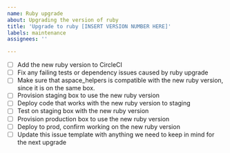 ```yaml
---
name: Ruby upgrade
about: Upgrading the version of ruby
title: 'Upgrade to ruby [INSERT VERSION NUMBER HERE]'
labels: maintenance
assignees: ''

---
```


- [ ] Add the new ruby version to CircleCI
- [ ] Fix any failing tests or dependency issues caused by ruby upgrade
- [ ] Make sure that aspace_helpers is compatible with the new ruby version, since it is on the same box.
- [ ] Provision staging box to use the new ruby version
- [ ] Deploy code that works with the new ruby version to staging
- [ ] Test on staging box with the new ruby version
- [ ] Provision production box to use the new ruby version
- [ ] Deploy to prod, confirm working on the new ruby version
- [ ] Update this issue template with anything we need to keep in mind for the next upgrade
